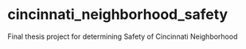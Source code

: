 # cincinnati_neighborhood_safety

Final thesis project for determining Safety of Cincinnati Neighborhood
